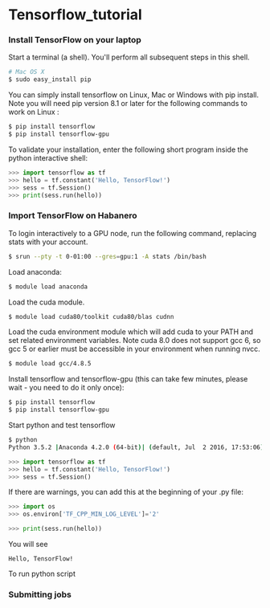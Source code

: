 # Tensorflow_tutorial

### Install TensorFlow on your laptop

Start a terminal (a shell). You'll perform all subsequent steps in this shell.
```bash
# Mac OS X
$ sudo easy_install pip
```
You can simply install tensorflow on Linux, Mac or Windows with pip install. Note you will need pip version 8.1 or later for the following commands to work on Linux :
```bash
$ pip install tensorflow
$ pip install tensorflow-gpu
```
To validate your installation, enter the following short program inside the python interactive shell:
```python
>>> import tensorflow as tf
>>> hello = tf.constant('Hello, TensorFlow!')
>>> sess = tf.Session()
>>> print(sess.run(hello))
```

### Import TensorFlow on Habanero
To login interactively to a GPU node, run the following command, replacing stats with your account.
```bash
$ srun --pty -t 0-01:00 --gres=gpu:1 -A stats /bin/bash
```

Load anaconda:
```bash
$ module load anaconda
```
Load the cuda module.
```bash
$ module load cuda80/toolkit cuda80/blas cudnn
```
Load the cuda environment module which will add cuda to your PATH and set related environment variables. Note cuda 8.0 does not support gcc 6, so gcc 5 or earlier must be accessible in your environment when running nvcc.  
```bash 
$ module load gcc/4.8.5
```
Install tensorflow and tensorflow-gpu (this can take few minutes, please wait - you need to do it only once):
```bash
$ pip install tensorflow
$ pip install tensorflow-gpu 
```
Start python and test tensorflow
```bash
$ python
Python 3.5.2 |Anaconda 4.2.0 (64-bit)| (default, Jul  2 2016, 17:53:06) 
```

```python
>>> import tensorflow as tf
>>> hello = tf.constant('Hello, TensorFlow!')
>>> sess = tf.Session()
```

If there are warnings, you can add this at the beginning of your .py file:
```python
>>> import os
>>> os.environ['TF_CPP_MIN_LOG_LEVEL']='2'
```

``` python
>>> print(sess.run(hello))
```
You will see
```
Hello, TensorFlow!
```
To run python script



### Submitting jobs

``` 
